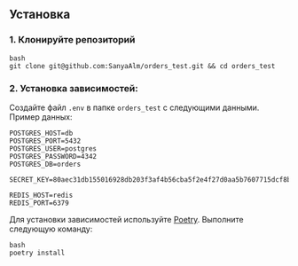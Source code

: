## Установка

### 1. Клонируйте репозиторий
```
bash
git clone git@github.com:SanyaAlm/orders_test.git && cd orders_test
```

### 2. Установка зависимостей:
Создайте файл `.env` в папке `orders_test` с следующими данными.
Пример данных:
```
POSTGRES_HOST=db
POSTGRES_PORT=5432
POSTGRES_USER=postgres
POSTGRES_PASSWORD=4342
POSTGRES_DB=orders

SECRET_KEY=80aec31db155016928db203f3af4b56cba5f2e4f27d0aa5b7607715dcf8be127

REDIS_HOST=redis
REDIS_PORT=6379
```
Для установки зависимостей используйте [Poetry](https://python-poetry.org/). Выполните следующую команду:

```
bash
poetry install
```

